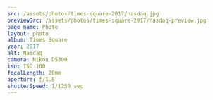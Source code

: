 ```yaml
---
src: /assets/photos/times-square-2017/nasdaq.jpg
previewSrc: /assets/photos/times-square-2017/nasdaq-preview.jpg
page_name: Photo
layout: photo
album: Times Square
year: 2017
alt: Nasdaq
camera: Nikon D5300
iso: ISO 100
focalLength: 20mm
aperture: ƒ/1.8
shutterSpeed: 1/1250 sec
---
```

